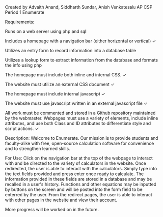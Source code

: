 Created by Advaith Anand, Siddharth Sundar, Anish Venkatesalu 
AP CSP Period 1
Enumerate

Requirements:

Runs on a web server using php and sql

Includes a homepage with a navigation bar (either horizontal or vertical) ✓

Utilizes an entry form to record information into a database table

Utilizes a lookup form to extract information from the database and formats the info using php

The homepage must include both inline and internal CSS. ✓

The website must utilize an external CSS document ✓

The homepage must include internal javascript ✓

The website must use javascript written in an external javascript file ✓

All work must be commented and stored in a Github repository maintained by the webmaster. Webpages must use a variety of elements, include inline attributes, and use both Class and ID attributes to differentiate style and script actions. ✓

Description:
Welcome to Enumerate. Our mission is to provide students and faculty-alike with free, open-source calculation software for convenience and to strengthen learned skills.

For Use:
Click on the navigation bar at the top of the webpage to interact with and be directed to the variety of calculators in the website.
Once redirected, the user is able to interact with the calculators. Simply type into the text fields provided and press enter once ready to calculate.
The information provided in these fields are stored in a database and may be recalled in a user's history. Functions and other equations may be inputted by buttons on the screen and will be posted into the form field to be enterred by the user. From the redirect pages, the user is able to interact with other pages in the website and view their account.

More progress will be worked on in the future.
